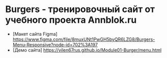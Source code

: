 # Burgers - тренировочный сайт от учебного проекта Annblok.ru

* [Макет сайта Figma] https://www.figma.com/file/8muxUNt1PwGH5byQR6LZG8/Burgers-Menu-Responsive?node-id=702%3A197
* [Демо сайта] https://vilen67rus.github.io/Module01-Burger/menu.html